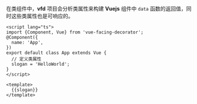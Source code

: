 在类组件中，**vfd** 项目会分析类属性来构建 **Vuejs** 组件中 `data` 函数的返回值，同时这些类属性也是可响应的。

```vue
<script lang="ts">
import {Component, Vue} from 'vue-facing-decorator';
@Component({
  name: 'App',
})
export default class App extends Vue {
  // 定义类属性
  slogan = 'HelloWorld';
}
</script>

<template>
  {{slogan}}
</template>
```

[^注]: 响应式的体现会在后续的教程中提及。


